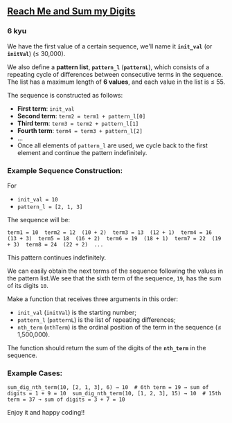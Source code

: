 <h2><a href=https://www.codewars.com/kata/55ffb44050558fdb200000a4/train/javascript target="_blank">Reach Me and Sum my Digits</a></h2><h3>6 kyu</h3><p>We have the first value of a certain sequence, we'll name it <strong><code>init_val</code></strong> (or <strong><code>initVal</code></strong>) (≤ 30,000).</p><p>We also define a <strong>pattern list</strong>, <strong><code>pattern_l</code></strong> (<strong><code>patternL</code></strong>), which consists of a repeating cycle of differences between consecutive terms in the sequence. The list has a maximum length of <strong>6 values</strong>, and each value in the list is ≤ 55.</p><p>The sequence is constructed as follows:  </p><ul><li><strong>First term</strong>: <code>init_val</code>  </li><li><strong>Second term</strong>: <code>term2 = term1 + pattern_l[0]</code>  </li><li><strong>Third term</strong>: <code>term3 = term2 + pattern_l[1]</code>  </li><li><strong>Fourth term</strong>: <code>term4 = term3 + pattern_l[2]</code>  </li><li>…  </li><li>Once all elements of <code>pattern_l</code> are used, we cycle back to the first element and continue the pattern indefinitely.</li></ul><h3 id="example-sequence-construction">Example Sequence Construction:</h3><p>For  </p><ul><li><code>init_val = 10</code>  </li><li><code>pattern_l = [2, 1, 3]</code></li></ul><p>The sequence will be:  </p><pre><code>term1 = 10  term2 = 12  (10 + 2)  term3 = 13  (12 + 1)  term4 = 16  (13 + 3)  term5 = 18  (16 + 2)  term6 = 19  (18 + 1)  term7 = 22  (19 + 3)  term8 = 24  (22 + 2)  ...</code></pre><p>This pattern continues indefinitely.</p><p>We can easily obtain the next terms of the sequence following the values in the pattern list.We see that the sixth term of the sequence, <code>19</code>, has the sum of its digits <code>10</code>.</p><p>Make a function that receives three arguments in this order:</p><ul><li><code>init_val</code> (<code>initVal</code>) is the starting number;</li><li><code>pattern_l</code> (<code>patternL</code>) is the list of repeating differences;</li><li><code>nth_term</code> (<code>nthTerm</code>) is the ordinal position of the term in the sequence (≤ 1,500,000).</li></ul><p>The function should return the sum of the digits of the <strong><code>nth_term</code></strong> in the sequence.  </p><h3 id="example-cases">Example Cases:</h3><pre><code>sum_dig_nth_term(10, [2, 1, 3], 6) → 10  # 6th term = 19 → sum of digits = 1 + 9 = 10  sum_dig_nth_term(10, [1, 2, 3], 15) → 10  # 15th term = 37 → sum of digits = 3 + 7 = 10  </code></pre><p>Enjoy it and happy coding!!</p>
